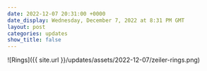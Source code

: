 ```yaml
---
date: 2022-12-07 20:31:00 +0000
date_display: Wednesday, December 7, 2022 at 8:31 PM GMT
layout: post
categories: updates
show_title: false
---
```


![Rings]({{ site.url }}/updates/assets/2022-12-07/zeiler-rings.png)